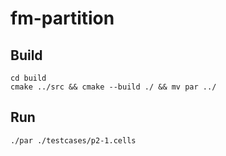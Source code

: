 # fm-partition


## Build
```
cd build 
cmake ../src && cmake --build ./ && mv par ../
```

## Run
```
./par ./testcases/p2-1.cells
```